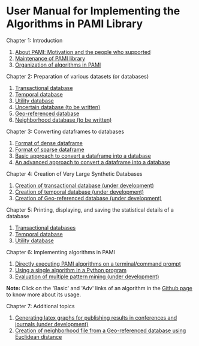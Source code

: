 # User Manual for Implementing the Algorithms in PAMI Library

 
Chapter 1: Introduction

   1. [About PAMI: Motivation and the people who supported](./manuals/aboutPAMI.html)
   2. [Maintenance of PAMI library](./manuals/installation.html)
   3. [Organization of algorithms in PAMI](./manuals/organization.html)

Chapter 2: Preparation of various datasets (or databases)
   1. [Transactional database](./manuals/transactionalDatabase.html)
   2. [Temporal database](./manuals/temporalDatabase.html)
   3. [Utility database](./manuals/utilityDatabase.html)
   4. [Uncertain database (to be written)](./manuals/uncertainDatabases.md)
   5. [Geo-referenced database](./manuals/spatialDatabase.html)
   6. [Neighborhood database (to be written)](./manuals/neighborhoodDatabase.html)

Chapter 3: Converting dataframes to databases

   1. [Format of dense dataframe](./manuals/denseDF2DB.html) 
   2. [Format of sparse dataframe](./manuals/sparseDF2DB.html)
   3. [Basic approach to convert a dataframe into a database](./manuals/denseDF2DB.html)
   4. [An advanced approach to convert a dataframe into a database](./manuals/DF2DBPlus.html)

Chapter 4: Creation of Very Large Synthetic Databases
  
   1. [Creation of transactional database (under development)](./manuals/createTransactionalDatabase.html)
   2. [Creation of temporal database (under development)](./manuals/createTemporalDatabase.html)
   3. [Creation of Geo-referenced database (under development)](./manuals/createSpatiotemporalDatabase.html) 

Chapter 5: Printing, displaying, and saving the statistical details of a database
 
   1. [Transactional databases](./manuals/transactionalDatabaseStats.md)      
   2. [Temporal database](./manuals/temporalDatabaseStats.md)
   3. [Utility database](./manuals/utilityDatabaseStats.md)

Chapter 6: Implementing algorithms in PAMI

   1. [Directly executing PAMI algorithms on a terminal/command prompt](./manuals/terminalExecute.html)
   2. [Using a single algorithm in a Python program](./manuals/utilization.html)
   3. [Evaluation of multiple pattern mining (under development)](./manuals/evaluateMultipleAlgorithms.html)

   __Note:__ Click on the 'Basic' and 'Adv' links of an algorithm in the [Github page](https://github.com/udayRage/PAMI) to know more about its usage.

Chapter 7: Additional topics

   1. [Generating latex graphs for publishing results in conferences and journals (under development)](./manuals/generateLatexGraphs.html)
   2. [Creation of neighborhood file from a Geo-referenced database using Euclidean distance](./manuals/neighborFileFromspatialDataframe.html)
   